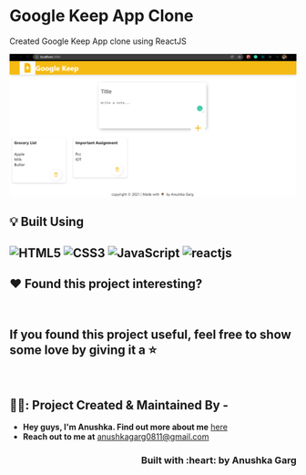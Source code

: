 

<p align = "center">
  <h1>Google Keep App Clone</h1>
  <p>Created Google Keep App clone using ReactJS</p>
<img src="https://github.com/anushkagarg5653/Google-Keep-App-clone/blob/main/src/Images/img2.png"/></p>

</p>

## :bulb: Built Using
<img alt = "HTML5" src = "https://img.shields.io/badge/html5-%23E34F26.svg?style=for-the-badge&logo=html5&logoColor=white"/> <img alt="CSS3" src="https://img.shields.io/badge/css3-%231572B6.svg?&style=for-the-badge&logo=css3&logoColor=white"/> <img alt="JavaScript" src="https://img.shields.io/badge/javascript-%23323330.svg?&style=for-the-badge&logo=javascript&logoColor=%23F7DF1E"/> <img alt="reactjs" src = "https://img.shields.io/badge/react-%2320232a.svg?style=for-the-badge&logo=react&logoColor=%2361DAFB"/>
---


## :heart: Found this project interesting?

<br>

## If you found this project useful, feel free to show some love by giving it a :star:
<br>
<!-- CONTACT -->

## 🧚‍♀️: Project Created & Maintained By -

- **Hey guys, I'm Anushka. Find out more about me** [ here](https://www.linkedin.com/in/anushka-garg-b6759318a/)
- **Reach out to me at** [anushkagarg0811@gmail.com](anushkagarg0811@gmail.com)

<h3 align="right">Built with :heart: by Anushka Garg</h3>
